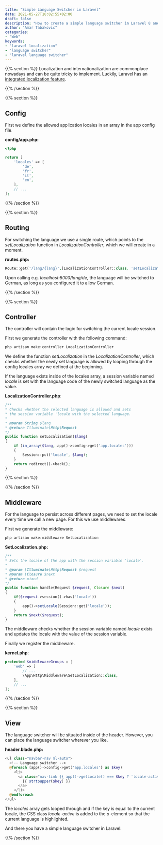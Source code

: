 ```yaml
---
title: "Simple Language Switcher in Laravel"
date: 2021-05-27T10:02:55+02:00
draft: false
description: "How to create a simple language switcher in Laravel 8 and Blade."
author: "Amar Tabakovic"
categories:
- "Web"
keywords:
- "laravel localization"
- "language switcher"
- "laravel language switcher"
---
```

{{% section %}}
Localization and internationalization are commonplace nowadays and can be quite tricky to implement. Luckily, Laravel has an [integrated localization feature](https://laravel.com/docs/8.x/localization).

{{% /section %}}

{{% section %}}

## Config
First we define the allowed application locales in an array in the app config file.

**config/app.php:**

```php
<?php

return [
    'locales' => [
        'de',
        'fr',
        'it',
        'en',
    ],
    // ...
];
```

{{% /section %}}

{{% section %}}

## Routing

For switching the language we use a single route, which points to the *setLocalization* function in *LocalizationController*, which we will create in a moment.

**routes.php:**
```php
Route::get('/lang/{lang}',[LocalizationController::class, 'setLocalization'])->name('lang');
```

Upon calling e.g. *localhost:8000/lang/de*, the language will be switched to German, as long as you configured it to allow German.

{{% /section %}}

{{% section %}}

## Controller

The controller will contain the logic for switching the current locale session.

First we generate the controller with the following command:

```bash
php artisan make:controller LocalizationController
```

We define the function *setLocalization* in the *LocalizationController*, which checks whether the newly set language is allowed by looping through the config locales array we defined at the beginning. 

If the language exists inside of the locales array, a session variable named *locale* is set with the language code of the newly switched language as the value.

**LocalizationController.php:**

```php
/**
* Checks whether the selected language is allowed and sets
* the session variable 'locale with the selected language.
*
* @param String $lang
* @return Illuminate\Http\Request
*/
public function setLocalization($lang) 
{
    if (in_array($lang, app()->config->get('app.locales'))) 
    {
        Session::put('locale', $lang);
    }
    return redirect()->back();
}
```
{{% section %}}

{{% /section %}}

## Middleware
For the language to persist across different pages, we need to set the locale every time we call a new page. For this we use middlewares.

First we generate the middleware:
```bash
php artisan make:middleware SetLocalization
```

**SetLocalization.php:**
```php
/**
* Sets the locale of the app with the session variable 'locale'.
*
* @param \Illuminate\Http\Request $request
* @param \Closure $next
* @return mixed
*/
public function handle(Request $request, Closure $next)
{
    if($request->session()->has('locale')) 
    {
        app()->setLocale(Session::get('locale'));
    }
    return $next($request);
}
```
The middleware checks whether the session variable named *locale* exists and updates the locale with the value of the session variable.

Finally we register the middleware.

**kernel.php**:
```php
protected $middlewareGroups = [
    'web' => [
        // ...
        \App\Http\Middleware\SetLocalization::class,
    ],
    // ...
];
```

{{% /section %}}

{{% section %}}

## View

The language switcher will be situated inside of the header. However, you can place the language switcher wherever you like.

**header.blade.php:**

```php
<ul class="navbar-nav ml-auto">
  <!-- Language switcher -->
  @foreach (app()->config->get('app.locales') as $key)
    <li>
      <a class="nav-link {{ app()->getLocale() === $key ? 'locale-active' : '' }}" href="{{ route('lang', $key) }}">
        {{ strtoupper($key) }}
      </a>
    </li>
  @endforeach
</ul>
```

The *locales* array gets looped through and if the key is equal to the current locale, the CSS class *locale-active* is added to the *a*-element so that the current language is highlighted.

And there you have a simple language switcher in Laravel.

{{% /section %}}